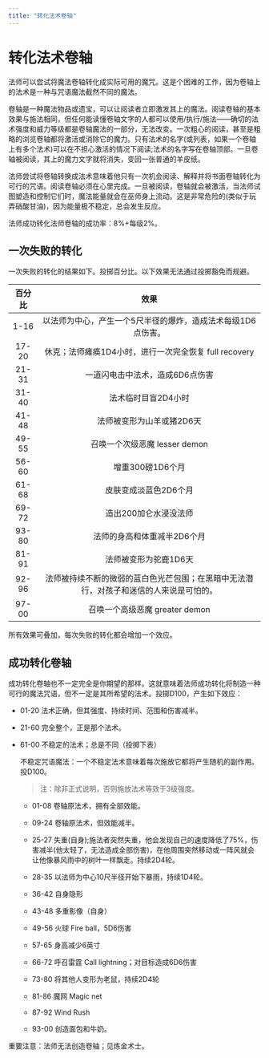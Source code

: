 ```yaml
---
title: "转化法术卷轴"
---
```

# 转化法术卷轴

法师可以尝试将魔法卷轴转化成实际可用的魔咒。这是个困难的工作，因为卷轴上的法术是一种与咒语魔法截然不同的魔法。

卷轴是一种魔法物品或遗宝，可以让阅读者立即激发其上的魔法。阅读卷轴的基本效果与施法相同，但任何能读懂卷轴文字的人都可以使用/执行/施法——确切的法术强度和威力等级都是卷轴魔法的一部分，无法改变。一次粗心的阅读，甚至是粗略的浏览卷轴都将激活或消除它的魔力。只有法术的名字(或列表，如果一个卷轴上有多个法术)可以在不担心激活的情况下阅读;法术的名字写在卷轴顶部。一旦卷轴被阅读，其上的魔力文字就将消失，变回一张普通的羊皮纸。

法师尝试将卷轴转换成法术意味着他只有一次机会阅读、解释并将书面卷轴转化为可行的咒语。阅读卷轴必须在心里完成。一旦被阅读，卷轴就会被激活，当法师试图塑造和控制它们时，魔法能量就会在巫师身上流动。这是非常危险的(类似于玩弄硝酸甘油)，因为能量极不稳定，总会发生反应。

法师成功转化法师卷轴的成功率：8%+每级2%。

## 一次失败的转化

一次失败的转化的结果如下。投掷百分比。以下效果无法通过投掷豁免而规避。

| 百分比 |                                          效果                                          |
| :----: | :------------------------------------------------------------------------------------: |
| 1\-16  |              以法师为中心，产生一个5尺半径的爆炸，造成法术每级1D6点伤害。              |
| 17\-20 |                 休克；法师瘫痪1D4小时，进行一次完全恢复 full recovery                  |
| 21\-31 |                            一道闪电击中法术，造成6D6点伤害                             |
| 31\-40 |                                  法术临时目盲2D4小时                                   |
| 41\-48 |                               法师被变形为山羊或猪2D6天                                |
| 49\-55 |                             召唤一个次级恶魔 lesser demon                              |
| 56\-60 |                                    增重300磅1D6个月                                    |
| 61\-68 |                                 皮肤变成淡蓝色2D6个月                                  |
| 69\-72 |                                 造出200加仑水浸没法师                                  |
| 93\-80 |                              法师的身高和体重减半2D6个月                               |
| 81\-91 |                                 法师被变形为驼鹿1D6天                                  |
| 92\-96 | 法师被持续不断的微弱的蓝白色光芒包围；在黑暗中无法潜行，对孩子和迷信的人来说是可怕的。 |
| 97\-00 |                             召唤一个高级恶魔 greater demon                             |



所有效果可叠加，每次失败的转化都会增加一个效应。

## 成功转化卷轴

成功转化卷轴也不一定完全是你期望的那样。这就意味着法师成功转化将制造一种可行的魔法咒语，但不一定是其所希望的法术。投掷D100，产生如下效应：

- 01-20 法术正确，但其强度、持续时间、范围和伤害减半。

- 21-60 完全整个，正是那个法术。

- 61-00 不稳定的法术；总是不同（投掷下表）

    不稳定咒语魔法：一个不稳定法术意味着每次施放它都将产生随机的副作用。投D100。

    > 注：除非正式说明，否则施放法术等效于3级强度。

  - 01-08 卷轴原法术，拥有全部效能。

  - 09-24 卷轴原法术，但效能减半。

  - 25-27 失重(自身);施法者突然失重，他会发现自己的速度降低了75%，伤害减半(他太轻了，无法造成全部伤害)，在他周围突然移动或一阵风就会让他像暴风雨中的树叶一样飘走。持续2D4轮。

  - 28-35 以法师为中心10尺半径开始下暴雨，持续1D4轮。

  - 36-42 自身隐形

  - 43-48 多重影像（自身）

  - 49-56 火球 Fire ball，5D6伤害

  - 57-65 身高减少6英寸

  - 66-72 呼召雷霆 Call lightning；对目标造成6D6伤害

  - 73-80 将其他人变形为老鼠，持续2D4轮

  - 81-86 魔网 Magic net

  - 87-92 Wind Rush

  - 93-00 创造面包和牛奶。

重要注意：法师无法创造卷轴；见炼金术士。
